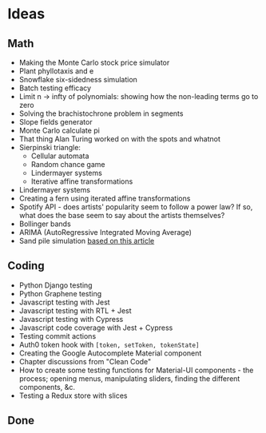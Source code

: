 # Ideas

## Math
- Making the Monte Carlo stock price simulator
- Plant phyllotaxis and e
- Snowflake six-sidedness simulation
- Batch testing efficacy
- Limit n -> infty of polynomials: showing how the non-leading terms go to zero
- Solving the brachistochrone problem in segments
- Slope fields generator
- Monte Carlo calculate pi
- That thing Alan Turing worked on with the spots and whatnot
- Sierpinski triangle:
  - Cellular automata
  - Random chance game
  - Lindermayer systems
  - Iterative affine transformations
- Lindermayer systems
- Creating a fern using iterated affine transformations
- Spotify API - does artists' popularity seem to follow a power law? If so, what does the base seem to say about the artists themselves?
- Bollinger bands
- ARIMA (AutoRegressive Integrated Moving Average)
- Sand pile simulation [based on this article](https://nautil.us/issue/107/the-edge/the-math-of-the-amazing-sandpile?utm_source=pocket-newtab)

## Coding
- Python Django testing
- Python Graphene testing
- Javascript testing with Jest
- Javascript testing with RTL + Jest
- Javascript testing with Cypress
- Javascript code coverage with Jest + Cypress
- Testing commit actions
- Auth0 token hook with `[token, setToken, tokenState]`
- Creating the Google Autocomplete Material component
- Chapter discussions from "Clean Code"
- How to create some testing functions for Material-UI components - the process; opening menus, manipulating sliders, finding the different components, &c.
- Testing a Redux store with slices

## Done
